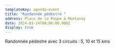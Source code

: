 ```yaml
---
templateKey: agenda-event
title: "Randonnée pédestre "
address: Place de la Poype à Montanay
date: 2024-03-24T08:00:00.000Z
display: true
---
```

Randonnée pédestre avec 3 circuits : 5, 10 et 15 kms